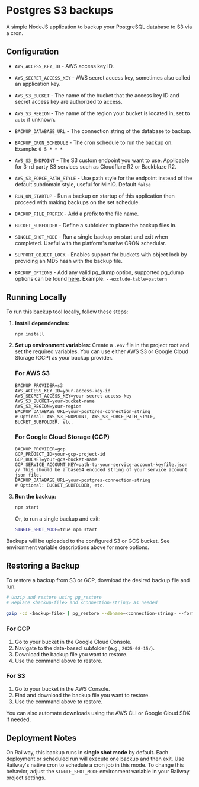 # Postgres S3 backups

A simple NodeJS application to backup your PostgreSQL database to S3 via a cron.

## Configuration

- `AWS_ACCESS_KEY_ID` - AWS access key ID.

- `AWS_SECRET_ACCESS_KEY` - AWS secret access key, sometimes also called an application key.

- `AWS_S3_BUCKET` - The name of the bucket that the access key ID and secret access key are authorized to access.

- `AWS_S3_REGION` - The name of the region your bucket is located in, set to `auto` if unknown.

- `BACKUP_DATABASE_URL` - The connection string of the database to backup.

- `BACKUP_CRON_SCHEDULE` - The cron schedule to run the backup on. Example: `0 5 * * *`

- `AWS_S3_ENDPOINT` - The S3 custom endpoint you want to use. Applicable for 3-rd party S3 services such as Cloudflare R2 or Backblaze R2.

- `AWS_S3_FORCE_PATH_STYLE` - Use path style for the endpoint instead of the default subdomain style, useful for MinIO. Default `false`

- `RUN_ON_STARTUP` - Run a backup on startup of this application then proceed with making backups on the set schedule.

- `BACKUP_FILE_PREFIX` - Add a prefix to the file name.

- `BUCKET_SUBFOLDER` - Define a subfolder to place the backup files in.

- `SINGLE_SHOT_MODE` - Run a single backup on start and exit when completed. Useful with the platform's native CRON schedular.

- `SUPPORT_OBJECT_LOCK` - Enables support for buckets with object lock by providing an MD5 hash with the backup file.

- `BACKUP_OPTIONS` - Add any valid pg_dump option, supported pg_dump options can be found [here](https://www.postgresql.org/docs/current/app-pgdump.html). Example: `--exclude-table=pattern`

## Running Locally

To run this backup tool locally, follow these steps:

1. **Install dependencies:**

   ```sh
   npm install
   ```

2. **Set up environment variables:**
   Create a `.env` file in the project root and set the required variables. You can use either AWS S3 or Google Cloud Storage (GCP) as your backup provider.

   ### For AWS S3

   ```env
   BACKUP_PROVIDER=s3
   AWS_ACCESS_KEY_ID=your-access-key-id
   AWS_SECRET_ACCESS_KEY=your-secret-access-key
   AWS_S3_BUCKET=your-bucket-name
   AWS_S3_REGION=your-region
   BACKUP_DATABASE_URL=your-postgres-connection-string
   # Optional: AWS_S3_ENDPOINT, AWS_S3_FORCE_PATH_STYLE, BUCKET_SUBFOLDER, etc.
   ```

   ### For Google Cloud Storage (GCP)

   ```env
   BACKUP_PROVIDER=gcp
   GCP_PROJECT_ID=your-gcp-project-id
   GCP_BUCKET=your-gcs-bucket-name
   GCP_SERVICE_ACCOUNT_KEY=path-to-your-service-account-keyfile.json // This should be a base64 encoded string of your service account json file.
   BACKUP_DATABASE_URL=your-postgres-connection-string
   # Optional: BUCKET_SUBFOLDER, etc.
   ```

3. **Run the backup:**

   ```sh
   npm start
   ```

   Or, to run a single backup and exit:

   ```sh
   SINGLE_SHOT_MODE=true npm start
   ```

Backups will be uploaded to the configured S3 or GCS bucket. See environment variable descriptions above for more options.

## Restoring a Backup

To restore a backup from S3 or GCP, download the desired backup file and run:

```sh
# Unzip and restore using pg_restore
# Replace <backup-file> and <connection-string> as needed

gzip -cd <backup-file> | pg_restore --dbname=<connection-string> --format=tar
```

### For GCP

1. Go to your bucket in the Google Cloud Console.
2. Navigate to the date-based subfolder (e.g., `2025-08-15/`).
3. Download the backup file you want to restore.
4. Use the command above to restore.

### For S3

1. Go to your bucket in the AWS Console.
2. Find and download the backup file you want to restore.
3. Use the command above to restore.

You can also automate downloads using the AWS CLI or Google Cloud SDK if needed.

## Deployment Notes

On Railway, this backup runs in **single shot mode** by default. Each deployment or scheduled run will execute one backup and then exit. Use Railway's native cron to schedule a cron job in this mode. To change this behavior, adjust the `SINGLE_SHOT_MODE` environment variable in your Railway project settings.
